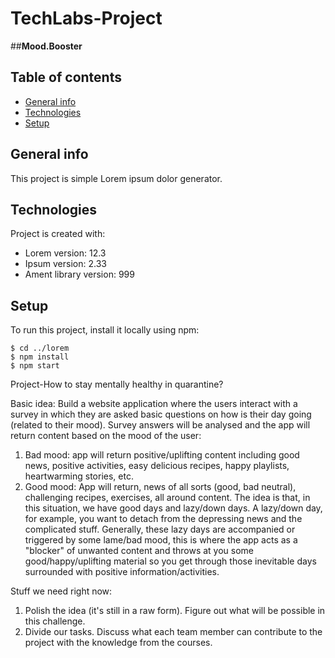 # TechLabs-Project

##**Mood.Booster**


## Table of contents
* [General info](#general-info)
* [Technologies](#technologies)
* [Setup](#setup)

## General info
This project is simple Lorem ipsum dolor generator.
	
## Technologies
Project is created with:
* Lorem version: 12.3
* Ipsum version: 2.33
* Ament library version: 999
	
## Setup
To run this project, install it locally using npm:

```
$ cd ../lorem
$ npm install
$ npm start
```
Project-How to stay mentally healthy in quarantine?

Basic idea: Build a website application where the users interact with a survey in which they are asked basic questions on how is their day going (related to their mood). Survey answers will be analysed and the app will return content based on the mood of the user:

1. Bad mood: app will return positive/uplifting content including good news, positive activities, easy delicious recipes, happy playlists, heartwarming stories,  etc.
2. Good mood: App will return, news of all sorts (good, bad neutral), challenging recipes, exercises, all around content.
The idea is that, in this situation, we have good days and lazy/down days. A lazy/down day, for example, you want to detach from the depressing news and the complicated stuff. Generally, these lazy days are accompanied or triggered by some lame/bad mood, this is where the app acts as a "blocker" of unwanted content and throws at you some good/happy/uplifting material so you get through those inevitable days surrounded with positive information/activities.

Stuff we need right now:
1. Polish the idea (it's still in a raw form). Figure out what will be possible in this challenge.
2. Divide our tasks. Discuss what each team member can contribute to the project with the knowledge from the courses.
